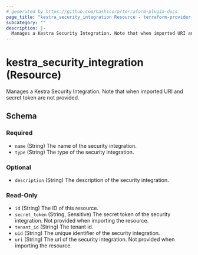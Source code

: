 ```yaml
---
# generated by https://github.com/hashicorp/terraform-plugin-docs
page_title: "kestra_security_integration Resource - terraform-provider-kestra"
subcategory: ""
description: |-
  Manages a Kestra Security Integration. Note that when imported URI and secret token are not provided.
---
```


# kestra_security_integration (Resource)

Manages a Kestra Security Integration. Note that when imported URI and secret token are not provided.



<!-- schema generated by tfplugindocs -->
## Schema

### Required

- `name` (String) The name of the security integration.
- `type` (String) The type of the security integration.

### Optional

- `description` (String) The description of the security integration.

### Read-Only

- `id` (String) The ID of this resource.
- `secret_token` (String, Sensitive) The secret token of the security integration. Not provided when importing the resource.
- `tenant_id` (String) The tenant id.
- `uid` (String) The unique identifier of the security integration.
- `uri` (String) The url of the security integration. Not provided when importing the resource.
